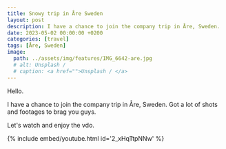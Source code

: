 ```yaml
---
title: Snowy trip in Åre Sweden
layout: post
description: I have a chance to join the company trip in Åre, Sweden.
date: 2023-05-02 00:00:00 +0200
categories: [travel]
tags: [Åre, Sweden]
image:
  path: ../assets/img/features/IMG_6642-are.jpg
  # alt: Unsplash / 
  # caption: <a href="">Unsplash / </a>
---
```


Hello.

I have a chance to join the company trip in Åre, Sweden. Got a lot of shots and footages to brag you guys.

Let's watch and enjoy the vdo.

{% include embed/youtube.html id='2_xHqTtpNNw' %}

